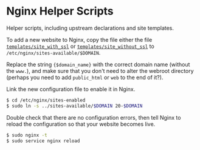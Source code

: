 Nginx Helper Scripts
====================

Helper scripts, including upstream declarations and site templates.

To add a new website to Nginx, copy the file either the file [`templates/site_with_ssl`](templates/site_with_ssl) or
[`templates/site_without_ssl`](templates/site_without_ssl) to `/etc/nginx/sites-available/$DOMAIN`.

Replace the string `{$domain_name}` with the correct domain name (without the `www.`), and make sure that you don't need
to alter the webroot directory (perhaps you need to add `public_html` or `web` to the end of it?).

Link the new configuration file to enable it in Nginx.

```bash
$ cd /etc/nginx/sites-enabled
$ sudo ln -s ../sites-available/$DOMAIN 20-$DOMAIN
```

Double check that there are no configuration errors, then tell Nginx to reload the configuration so that your website
becomes live.

```bash
$ sudo nginx -t
$ sudo service nginx reload
```
